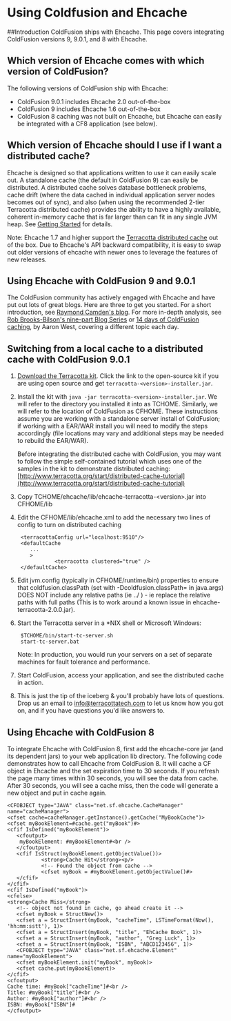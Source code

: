 ---
---
# Using Coldfusion and Ehcache

 

##Introduction
ColdFusion ships with Ehcache. This page covers integrating ColdFusion versions 9, 9.0.1, and 8 with Ehcache.

## Which version of Ehcache comes with which version of ColdFusion?
The following versions of ColdFusion ship with Ehcache:

*   ColdFusion 9.0.1 includes Ehcache 2.0 out-of-the-box
*   ColdFusion 9 includes Ehcache 1.6 out-of-the-box
*   ColdFusion 8 caching was not built on Ehcache, but Ehcache can easily be integrated with a CF8 application (see below).

## Which version of Ehcache should I use if I want a distributed cache?
Ehcache is designed so that applications written to use it can easily scale out. A standalone cache (the default in ColdFusion 9) can easily be distributed. A distributed cache solves database bottleneck problems, cache drift (where the data cached in individual application server nodes becomes out of sync), and also (when using the recommended 2-tier Terracotta distributed cache) provides the ability to have a highly available, coherent in-memory cache that is far larger than can fit in any single JVM heap.
See [Getting Started](/documentation/get-started/getting-started#distributed-caching) for details.

Note: Ehcache 1.7 and higher support the [Terracotta distributed cache](/documentation/get-started/cache-topologies#distributed-caching-distributed-ehcache) out of the box. Due to Ehcache's API backward compatibility, it is easy to swap out older versions of ehcache with newer ones to leverage the features of new releases.

## Using Ehcache with ColdFusion 9 and 9.0.1
The ColdFusion community has actively engaged with Ehcache and have put out lots of great blogs. Here are three to get you
started.
For a short introduction, see [Raymond Camden's blog](http://www.coldfusionjedi.com/index.cfm/2009/7/18/ColdFusion-9-and-Caching-Enhancements).
For more in-depth analysis, see [Rob Brooks-Bilson's nine-part Blog Series](http://www.brooks-bilson.com/blogs/rob/index.cfm/2009/7/21/Caching-Enhancements-in-ColdFusion-9--Part-1-Why-Cache) or [14 days of ColdFusion caching](http://www.aaronwest.net/blog/index.cfm/2009/11/17/14-Days-of-ColdFusion-9-Caching-Day-1--Caching-a-Full-Page), by Aaron West, covering a different topic each day.

## Switching from a local cache to a distributed cache with ColdFusion 9.0.1

1. [Download the Terracotta kit](http://www.terracotta.org/dl). Click the link to the open-source kit if you are using open source and get `terracotta-<version>-installer.jar`.

2. Install the kit with `java -jar terracotta-<version>-installer.jar`. We will refer to the directory you installed it into as TCHOME. Similarly, we will refer to the location of ColdFusion as CFHOME. These instructions assume you are working with a standalone server install of ColdFusion; if working with a EAR/WAR install you will need to modify the steps accordingly (file locations may vary and additional steps may be needed to rebuild the EAR/WAR).

    Before integrating the distributed cache with ColdFusion, you may want to follow the simple self-contained tutorial which uses one of the samples in the kit to demonstrate distributed caching:
[http://www.terracotta.org/start/distributed-cache-tutorial](http://www.terracotta.org/start/distributed-cache-tutorial)

2. Copy TCHOME/ehcache/lib/ehcache-terracotta-\<version\>.jar into CFHOME/lib

3. Edit the CFHOME/lib/ehcache.xml to add the necessary two lines of config to turn on distributed caching

        <terracottaConfig url="localhost:9510"/>
        <defaultCache
           ...
           >
                   <terracotta clustered="true" />
        </defaultCache>

4. Edit jvm.config (typically in CFHOME/runtime/bin) properties to ensure that coldfusion.classPath (set with -Dcoldfusion.classPath= in java.args) DOES NOT include any relative paths (ie ../ ) - ie replace the relative paths with full paths (This is to work around a known issue in ehcache-terracotta-2.0.0.jar).
5. Start the Terracotta server in a *NIX shell or Microsoft Windows:

        $TCHOME/bin/start-tc-server.sh
        start-tc-server.bat

    Note: In production, you would run your servers on a set of separate machines for fault tolerance and performance.
6. Start ColdFusion, access your application, and see the distributed cache in action.
7. This is just the tip of the iceberg & you'll probably have lots of questions. Drop us an email to info@terracottatech.com to let us know how you got on, and if you have questions you'd like answers to.

## Using Ehcache with ColdFusion 8
To integrate Ehcache with ColdFusion 8, first add the ehcache-core jar (and its dependent jars) to your web application lib directory.
The following code demonstrates how to call Ehcache from ColdFusion 8.
It will cache a CF object in Ehcache and the set expiration time to 30 seconds. If you refresh the page many times within 30 seconds, you will see the data from cache. After 30 seconds, you will see a cache miss, then the code will generate a new object and put in cache again.

    <CFOBJECT type="JAVA" class="net.sf.ehcache.CacheManager" name="cacheManager">
    <cfset cache=cacheManager.getInstance().getCache("MyBookCache")>
    <cfset myBookElement=#cache.get("myBook")#>
    <cfif IsDefined("myBookElement")>
       <cfoutput>
        myBookElement: #myBookElement#<br />
       </cfoutput>
       <cfif IsStruct(myBookElement.getObjectValue())>
               <strong>Cache Hit</strong><p/>
               <!-- Found the object from cache -->
               <cfset myBook = #myBookElement.getObjectValue()#>
       </cfif>
    </cfif>
    <cfif IsDefined("myBook")>
    <cfelse>
    <strong>Cache Miss</strong>
       <!-- object not found in cache, go ahead create it -->
       <cfset myBook = StructNew()>
       <cfset a = StructInsert(myBook, "cacheTime", LSTimeFormat(Now(), 'hh:mm:sstt'), 1)>
       <cfset a = StructInsert(myBook, "title", "EhCache Book", 1)>
       <cfset a = StructInsert(myBook, "author", "Greg Luck", 1)>
       <cfset a = StructInsert(myBook, "ISBN", "ABCD123456", 1)>
       <CFOBJECT type="JAVA" class="net.sf.ehcache.Element" name="myBookElement">
       <cfset myBookElement.init("myBook", myBook)>
       <cfset cache.put(myBookElement)>
    </cfif>
    <cfoutput>
    Cache time: #myBook["cacheTime"]#<br />
    Title: #myBook["title"]#<br />
    Author: #myBook["author"]#<br />
    ISBN: #myBook["ISBN"]#
    </cfoutput>

